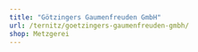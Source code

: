 ```yaml
---
title: "Götzingers Gaumenfreuden GmbH"
url: /ternitz/goetzingers-gaumenfreuden-gmbh/
shop: Metzgerei
---
```

